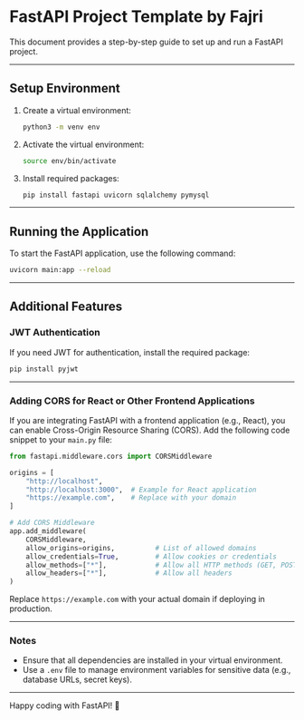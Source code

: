 # FastAPI Project Template by Fajri

This document provides a step-by-step guide to set up and run a FastAPI project.

---

## Setup Environment

1. Create a virtual environment:
   ```bash
   python3 -m venv env
   ```

2. Activate the virtual environment:
   ```bash
   source env/bin/activate
   ```

3. Install required packages:
   ```bash
   pip install fastapi uvicorn sqlalchemy pymysql
   ```

---

## Running the Application

To start the FastAPI application, use the following command:
```bash
uvicorn main:app --reload
```

---

## Additional Features

### JWT Authentication

If you need JWT for authentication, install the required package:
```bash
pip install pyjwt
```

---

### Adding CORS for React or Other Frontend Applications

If you are integrating FastAPI with a frontend application (e.g., React), you can enable Cross-Origin Resource Sharing (CORS). Add the following code snippet to your `main.py` file:

```python
from fastapi.middleware.cors import CORSMiddleware

origins = [
    "http://localhost",
    "http://localhost:3000",  # Example for React application
    "https://example.com",    # Replace with your domain
]

# Add CORS Middleware
app.add_middleware(
    CORSMiddleware,
    allow_origins=origins,          # List of allowed domains
    allow_credentials=True,         # Allow cookies or credentials
    allow_methods=["*"],            # Allow all HTTP methods (GET, POST, etc.)
    allow_headers=["*"],            # Allow all headers
)
```

Replace `https://example.com` with your actual domain if deploying in production.

---

### Notes

- Ensure that all dependencies are installed in your virtual environment.
- Use a `.env` file to manage environment variables for sensitive data (e.g., database URLs, secret keys).

---

Happy coding with FastAPI! 🚀

